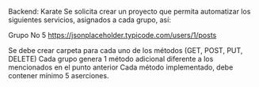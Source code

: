 Backend: Karate
Se solicita crear un proyecto que permita automatizar los siguientes servicios, asignados a cada grupo, así:

Grupo No 5 https://jsonplaceholder.typicode.com/users/1/posts

Se debe crear carpeta para cada uno de los métodos (GET, POST, PUT, DELETE)
Cada grupo genera 1 método adicional diferente a los mencionados en el punto anterior
Cada método implementado, debe contener mínimo 5 aserciones.
